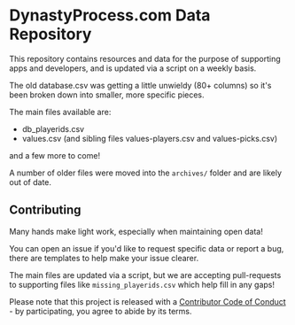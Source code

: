 # DynastyProcess.com Data Repository

This repository contains resources and data for the purpose of supporting apps and developers, and is updated via a script on a weekly basis.

The old database.csv was getting a little unwieldy (80+ columns) so it's been broken down into smaller, more specific pieces.

The main files available are: 

- db_playerids.csv
- values.csv (and sibling files values-players.csv and values-picks.csv)

and a few more to come! 

A number of older files were moved into the `archives/` folder and are likely out of date. 

## Contributing

Many hands make light work, especially when maintaining open data! 

You can open an issue if you'd like to request specific data or report a bug, there are templates to help make your issue clearer.

The main files are updated via a script, but we are accepting pull-requests to supporting files like `missing_playerids.csv` which help fill in any gaps!

Please note that this project is released with a [Contributor Code of Conduct](https://github.com/DynastyProcess/data/blob/master/CODE_OF_CONDUCT.md) - by participating, you agree to abide by its terms.
